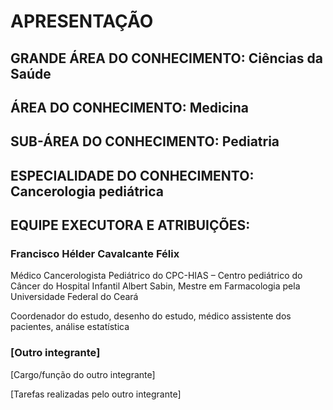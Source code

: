 # APRESENTAÇÃO

## GRANDE ÁREA DO CONHECIMENTO: Ciências da Saúde

## ÁREA DO CONHECIMENTO: Medicina

## SUB-ÁREA DO CONHECIMENTO: Pediatria

## ESPECIALIDADE DO CONHECIMENTO: Cancerologia pediátrica

## EQUIPE EXECUTORA E ATRIBUIÇÕES:

### Francisco Hélder Cavalcante Félix

Médico Cancerologista Pediátrico do CPC-HIAS – Centro pediátrico do
Câncer do Hospital Infantil Albert Sabin, Mestre em Farmacologia pela
Universidade Federal do Ceará

Coordenador do estudo, desenho do estudo, médico assistente dos
pacientes, análise estatística

### [Outro integrante]

[Cargo/função do outro integrante]

[Tarefas realizadas pelo outro integrante]
